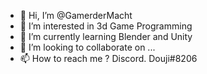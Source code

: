 - 👋 Hi, I’m @GamerderMacht
- 👀 I’m interested in 3d Game Programming
- 🌱 I’m currently learning Blender and Unity
- 💞️ I’m looking to collaborate on ...
- 📫 How to reach me ? Discord. Douji#8206

<!---
GamerderMacht/GamerderMacht is a ✨ special ✨ repository because its `README.md` (this file) appears on your GitHub profile.
You can click the Preview link to take a look at your changes.
--->

